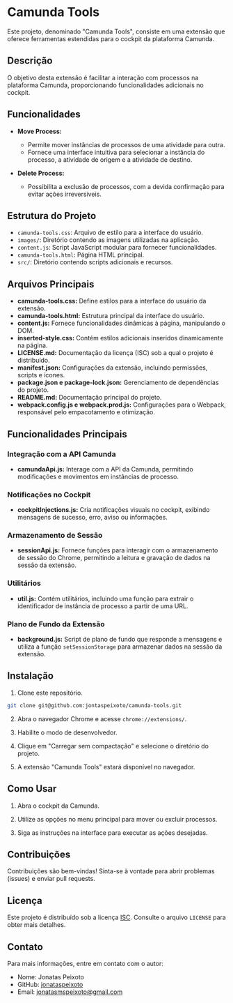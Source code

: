 # Camunda Tools

Este projeto, denominado "Camunda Tools", consiste em uma extensão que oferece ferramentas estendidas para o cockpit da plataforma Camunda.

## Descrição

O objetivo desta extensão é facilitar a interação com processos na plataforma Camunda, proporcionando funcionalidades adicionais no cockpit.

## Funcionalidades

- **Move Process:**
  - Permite mover instâncias de processos de uma atividade para outra.
  - Fornece uma interface intuitiva para selecionar a instância do processo, a atividade de origem e a atividade de destino.

- **Delete Process:**
  - Possibilita a exclusão de processos, com a devida confirmação para evitar ações irreversíveis.

## Estrutura do Projeto

- `camunda-tools.css`: Arquivo de estilo para a interface do usuário.
- `images/`: Diretório contendo as imagens utilizadas na aplicação.
- `content.js`: Script JavaScript modular para fornecer funcionalidades.
- `camunda-tools.html`: Página HTML principal.
- `src/`: Diretório contendo scripts adicionais e recursos.

## Arquivos Principais

- **camunda-tools.css:** Define estilos para a interface do usuário da extensão.
- **camunda-tools.html:** Estrutura principal da interface do usuário.
- **content.js:** Fornece funcionalidades dinâmicas à página, manipulando o DOM.
- **inserted-style.css:** Contém estilos adicionais inseridos dinamicamente na página.
- **LICENSE.md:** Documentação da licença (ISC) sob a qual o projeto é distribuído.
- **manifest.json:** Configurações da extensão, incluindo permissões, scripts e ícones.
- **package.json e package-lock.json:** Gerenciamento de dependências do projeto.
- **README.md:** Documentação principal do projeto.
- **webpack.config.js e webpack.prod.js:** Configurações para o Webpack, responsável pelo empacotamento e otimização.

## Funcionalidades Principais

### Integração com a API Camunda

- **camundaApi.js:** Interage com a API da Camunda, permitindo modificações e movimentos em instâncias de processo.

### Notificações no Cockpit

- **cockpitInjections.js:** Cria notificações visuais no cockpit, exibindo mensagens de sucesso, erro, aviso ou informações.

### Armazenamento de Sessão

- **sessionApi.js:** Fornece funções para interagir com o armazenamento de sessão do Chrome, permitindo a leitura e gravação de dados na sessão da extensão.

### Utilitários

- **util.js:** Contém utilitários, incluindo uma função para extrair o identificador de instância de processo a partir de uma URL.

### Plano de Fundo da Extensão

- **background.js:** Script de plano de fundo que responde a mensagens e utiliza a função `setSessionStorage` para armazenar dados na sessão da extensão.




## Instalação

1. Clone este repositório.
```bash
git clone git@github.com:jontaspeixoto/camunda-tools.git
```

2. Abra o navegador Chrome e acesse `chrome://extensions/`.

3. Habilite o modo de desenvolvedor.

4. Clique em "Carregar sem compactação" e selecione o diretório do projeto.

5. A extensão "Camunda Tools" estará disponível no navegador.

## Como Usar

1. Abra o cockpit da Camunda.

2. Utilize as opções no menu principal para mover ou excluir processos.

3. Siga as instruções na interface para executar as ações desejadas.

## Contribuições

Contribuições são bem-vindas! Sinta-se à vontade para abrir problemas (issues) e enviar pull requests.

## Licença

Este projeto é distribuído sob a licença [ISC](https://opensource.org/licenses/ISC). Consulte o arquivo `LICENSE` para obter mais detalhes.

## Contato

Para mais informações, entre em contato com o autor:
- Nome: Jonatas Peixoto
- GitHub: [jonataspeixoto](https://github.com/jonataspeixoto)
- Email: [jonatasmspeixoto@gmail.com](mailto:jonatasmspeixoto@gmail.com)
